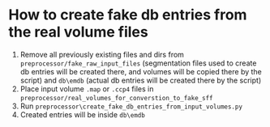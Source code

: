 # How to create fake db entries from the real volume files
1. Remove all previously existing files and dirs from `preprocessor/fake_raw_input_files` (segmentation files used to create db entries will be created there, and volumes will be copied there by the script) and `db\emdb` (actual db entries will be created there by the script)
2. Place input volume `.map` or `.ccp4` files in `preprocessor/real_volumes_for_converstion_to_fake_sff`
3. Run `preprocessor\create_fake_db_entries_from_input_volumes.py`
4. Created entries will be inside `db\emdb`